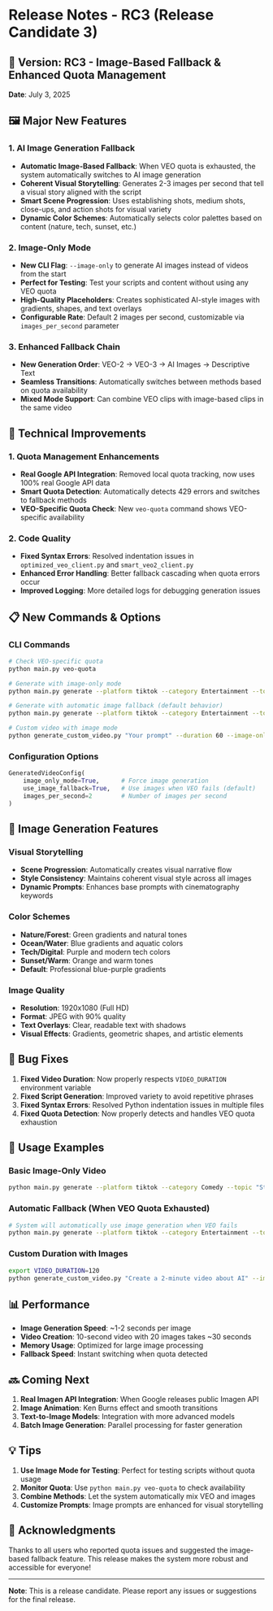 # Release Notes - RC3 (Release Candidate 3)

## 🎉 Version: RC3 - Image-Based Fallback & Enhanced Quota Management
**Date**: July 3, 2025

## 🖼️ Major New Features

### 1. **AI Image Generation Fallback**
- **Automatic Image-Based Fallback**: When VEO quota is exhausted, the system automatically switches to AI image generation
- **Coherent Visual Storytelling**: Generates 2-3 images per second that tell a visual story aligned with the script
- **Smart Scene Progression**: Uses establishing shots, medium shots, close-ups, and action shots for visual variety
- **Dynamic Color Schemes**: Automatically selects color palettes based on content (nature, tech, sunset, etc.)

### 2. **Image-Only Mode**
- **New CLI Flag**: `--image-only` to generate AI images instead of videos from the start
- **Perfect for Testing**: Test your scripts and content without using any VEO quota
- **High-Quality Placeholders**: Creates sophisticated AI-style images with gradients, shapes, and text overlays
- **Configurable Rate**: Default 2 images per second, customizable via `images_per_second` parameter

### 3. **Enhanced Fallback Chain**
- **New Generation Order**: VEO-2 → VEO-3 → AI Images → Descriptive Text
- **Seamless Transitions**: Automatically switches between methods based on quota availability
- **Mixed Mode Support**: Can combine VEO clips with image-based clips in the same video

## 🔧 Technical Improvements

### 1. **Quota Management Enhancements**
- **Real Google API Integration**: Removed local quota tracking, now uses 100% real Google API data
- **Smart Quota Detection**: Automatically detects 429 errors and switches to fallback methods
- **VEO-Specific Quota Check**: New `veo-quota` command shows VEO-specific availability

### 2. **Code Quality**
- **Fixed Syntax Errors**: Resolved indentation issues in `optimized_veo_client.py` and `smart_veo2_client.py`
- **Enhanced Error Handling**: Better fallback cascading when quota errors occur
- **Improved Logging**: More detailed logs for debugging generation issues

## 📋 New Commands & Options

### CLI Commands
```bash
# Check VEO-specific quota
python main.py veo-quota

# Generate with image-only mode
python main.py generate --platform tiktok --category Entertainment --topic "Your topic" --image-only

# Generate with automatic image fallback (default behavior)
python main.py generate --platform tiktok --category Entertainment --topic "Your topic"

# Custom video with image mode
python generate_custom_video.py "Your prompt" --duration 60 --image-only
```

### Configuration Options
```python
GeneratedVideoConfig(
    image_only_mode=True,      # Force image generation
    use_image_fallback=True,   # Use images when VEO fails (default)
    images_per_second=2        # Number of images per second
)
```

## 🎨 Image Generation Features

### Visual Storytelling
- **Scene Progression**: Automatically creates visual narrative flow
- **Style Consistency**: Maintains coherent visual style across all images
- **Dynamic Prompts**: Enhances base prompts with cinematography keywords

### Color Schemes
- **Nature/Forest**: Green gradients and natural tones
- **Ocean/Water**: Blue gradients and aquatic colors
- **Tech/Digital**: Purple and modern tech colors
- **Sunset/Warm**: Orange and warm tones
- **Default**: Professional blue-purple gradients

### Image Quality
- **Resolution**: 1920x1080 (Full HD)
- **Format**: JPEG with 90% quality
- **Text Overlays**: Clear, readable text with shadows
- **Visual Effects**: Gradients, geometric shapes, and artistic elements

## 🐛 Bug Fixes

1. **Fixed Video Duration**: Now properly respects `VIDEO_DURATION` environment variable
2. **Fixed Script Generation**: Improved variety to avoid repetitive phrases
3. **Fixed Syntax Errors**: Resolved Python indentation issues in multiple files
4. **Fixed Quota Detection**: Now properly detects and handles VEO quota exhaustion

## 🚀 Usage Examples

### Basic Image-Only Video
```bash
python main.py generate --platform tiktok --category Comedy --topic "Stock market memes" --image-only
```

### Automatic Fallback (When VEO Quota Exhausted)
```bash
# System will automatically use image generation when VEO fails
python main.py generate --platform tiktok --category Entertainment --topic "Viral trends"
```

### Custom Duration with Images
```bash
export VIDEO_DURATION=120
python generate_custom_video.py "Create a 2-minute video about AI" --image-only
```

## 📊 Performance

- **Image Generation Speed**: ~1-2 seconds per image
- **Video Creation**: 10-second video with 20 images takes ~30 seconds
- **Memory Usage**: Optimized for large image processing
- **Fallback Speed**: Instant switching when quota detected

## 🔜 Coming Next

1. **Real Imagen API Integration**: When Google releases public Imagen API
2. **Image Animation**: Ken Burns effect and smooth transitions
3. **Text-to-Image Models**: Integration with more advanced models
4. **Batch Image Generation**: Parallel processing for faster generation

## 💡 Tips

1. **Use Image Mode for Testing**: Perfect for testing scripts without quota usage
2. **Monitor Quota**: Use `python main.py veo-quota` to check availability
3. **Combine Methods**: Let the system automatically mix VEO and images
4. **Customize Prompts**: Image prompts are enhanced for visual storytelling

## 🙏 Acknowledgments

Thanks to all users who reported quota issues and suggested the image-based fallback feature. This release makes the system more robust and accessible for everyone!

---

**Note**: This is a release candidate. Please report any issues or suggestions for the final release. 